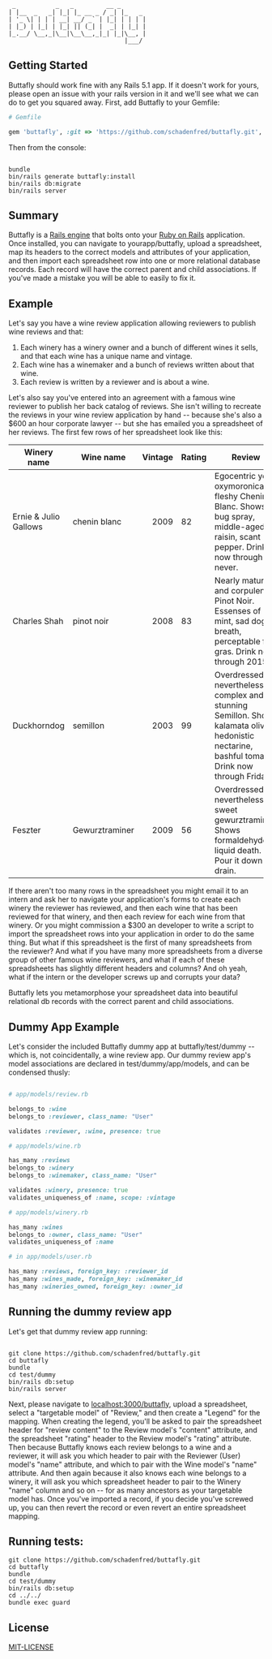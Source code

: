      _           _   _         __ _       
    | |__  _   _| |_| |_ __ _ / _| |_   _
    | '_ \| | | | __| __/ _` | |_| | | | |
    | |_) | |_| | |_| || (_| |  _| | |_| |
    |_.__/ \__,_|\__|\__\__,_|_| |_|\__, |
                                    |___/


## Getting Started

Buttafly should work fine with any Rails 5.1 app. If it doesn't work for yours, please open an issue with your rails version in it and we'll see what we can do to get you squared away. First, add Buttafly to your Gemfile:

```ruby
# Gemfile

gem 'buttafly', :git => 'https://github.com/schadenfred/buttafly.git', :tag => 'v5.1.4'

```

Then from the console:

```console

bundle
bin/rails generate buttafly:install
bin/rails db:migrate
bin/rails server

```

## Summary

Buttafly is a [Rails engine](http://guides.rubyonrails.org/engines.html) that bolts onto your [Ruby on Rails](http://rubyonrails.org/) application. Once installed, you can navigate to yourapp/buttafly, upload a spreadsheet, map its headers to the correct models and attributes of your application, and then import each spreadsheet row into one or more relational database records. Each record will have the correct parent and child associations. If you've made a mistake you will be able to easily to fix it.

## Example

Let's say you have a wine review application allowing reviewers to publish wine reviews and that:

1. Each winery has a winery owner and a bunch of different wines it sells, and that each wine has a unique name and vintage.
2. Each wine has a winemaker and a bunch of reviews written about that wine.
3. Each review is written by a reviewer and is about a wine.

Let's also say you've entered into an agreement with a famous wine reviewer to publish her back catalog of reviews. She isn't willing to recreate the reviews in your wine review application by hand -- because she's also a $600 an hour corporate lawyer -- but she has emailed you a spreadsheet of her reviews. The first few rows of her spreadsheet look like this:

| Winery name           | Wine name     | Vintage | Rating  | Review  |
| --------------        |---------------|--------:|-------- |---------|
| Ernie & Julio Gallows | chenin blanc  | 2009    | 82      | Egocentric yet oxymoronically fleshy Chenin Blanc. Shows bug spray, middle-aged raisin, scant pepper. Drink now through never. |
| Charles Shah          | pinot noir    | 2008    | 83      | Nearly matured and corpulent Pinot Noir. Essenses of mint, sad dog-breath, perceptable fois gras. Drink now through 2015. |
| Duckhorndog           | semillon      | 2003    | 99      | Overdressed nevertheless complex and stunning Semillon. Shows kalamata olive, hedonistic nectarine, bashful tomato. Drink now through Friday. |
| Feszter           | Gewurztraminer      | 2009    | 56      | Overdressed nevertheless sweet gewurztraminer. Shows formaldehyde, liquid death. Pour it down the drain. |

If there aren't too many rows in the spreadsheet you might email it to an intern and ask her to navigate your application's forms to create each winery the reviewer has reviewed, and then each wine that has been reviewed for that winery, and then each review for each wine from that winery. Or you might commission a $300 an developer to write a script to import the spreadsheet rows into your application in order to do the same thing. But what if this spreadsheet is the first of many spreadsheets from the reviewer? And what if you have many more spreadsheets from a diverse group of other famous wine reviewers, and what if each of these spreadsheets has slightly different headers and columns? And oh yeah, what if the intern or the developer screws up and corrupts your data?

Buttafly lets you metamorphose your spreadsheet data into beautiful relational db records with the correct parent and child associations.

## Dummy App Example

Let's consider the included Buttafly dummy app at buttafly/test/dummy -- which is, not coincidentally, a wine review app. Our dummy review app's model associations are declared in test/dummy/app/models, and can be condensed thusly:

```ruby

# app/models/review.rb

belongs_to :wine
belongs_to :reviewer, class_name: "User"

validates :reviewer, :wine, presence: true

# app/models/wine.rb

has_many :reviews
belongs_to :winery
belongs_to :winemaker, class_name: "User"

validates :winery, presence: true
validates_uniqueness_of :name, scope: :vintage  

# app/models/winery.rb

has_many :wines
belongs_to :owner, class_name: "User"
validates_uniqueness_of :name

# in app/models/user.rb

has_many :reviews, foreign_key: :reviewer_id
has_many :wines_made, foreign_key: :winemaker_id
has_many :wineries_owned, foreign_key: :owner_id

```

## Running the dummy review app

Let's get that dummy review app running:

```console

git clone https://github.com/schadenfred/buttafly.git
cd buttafly
bundle
cd test/dummy
bin/rails db:setup
bin/rails server

```

Next, please navigate to [localhost:3000/buttafly](http://localhost:3000/buttafly), upload a spreadsheet, select a "targetable model" of "Review," and then create a "Legend" for the mapping. When creating the legend, you'll be asked to pair the spreadsheet header for "review content" to the Review model's "content" attribute, and the spreadsheet "rating" header to the Review model's "rating" attribute. Then because Buttafly knows each review belongs to a wine and a reviewer, it will ask you which header to pair with the Reviewer (User) model's "name" attribute, and which to pair with the Wine model's "name" attribute. And then again because it also knows each wine belongs to a winery, it will ask you which spreadsheet header to pair to the Winery "name" column and so on -- for as many ancestors as your targetable model has. Once you've imported a record, if you decide you've screwed up, you can then revert the record or even revert an entire spreadsheet mapping.

## Running tests:

```console
git clone https://github.com/schadenfred/buttafly.git
cd buttafly
bundle
cd test/dummy
bin/rails db:setup
cd ../../
bundle exec guard
```

## License

[MIT-LICENSE](http://en.wikipedia.org/wiki/MIT_License)
